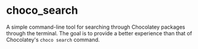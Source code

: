 # choco_search
A simple command-line tool for searching through Chocolatey packages through the terminal. The goal is to provide a better experience than that of Chocolatey's `choco search` command.